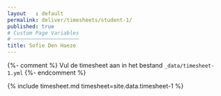 ```yaml
---
layout   : default
permalink: deliver/timesheets/student-1/
published: true
# Custom Page Variables
# ─────────────────────
title: Sofie Den Haeze
---
```

{%- comment %}
Vul de timesheet aan in het bestand `_data/timesheet-1.yml`
{%- endcomment %}

{% include timesheet.md timesheet=site.data.timesheet-1 %}
